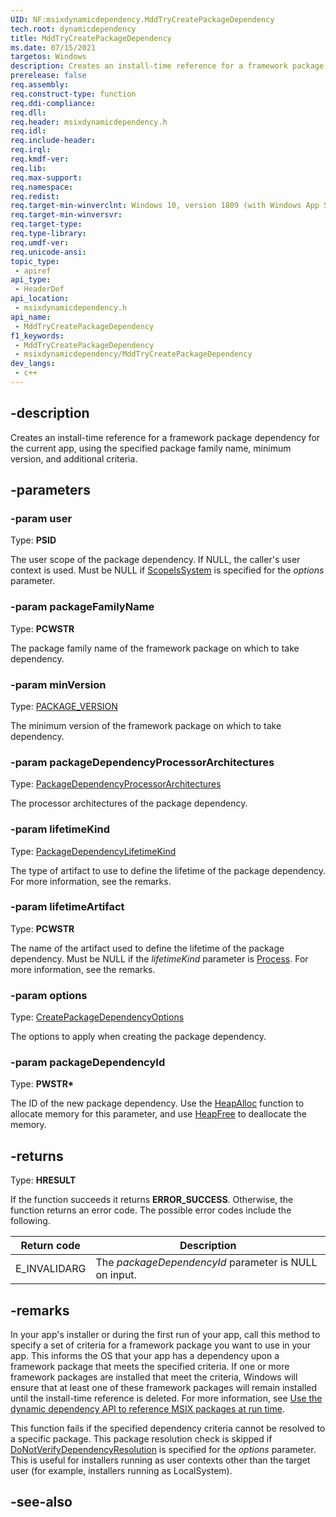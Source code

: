 ```yaml
---
UID: NF:msixdynamicdependency.MddTryCreatePackageDependency
tech.root: dynamicdependency
title: MddTryCreatePackageDependency
ms.date: 07/15/2021 
targetos: Windows
description: Creates an install-time reference for a framework package dependency for the current app, using the specified package family name, minimum version, and additional criteria.
prerelease: false
req.assembly: 
req.construct-type: function
req.ddi-compliance: 
req.dll: 
req.header: msixdynamicdependency.h
req.idl: 
req.include-header: 
req.irql: 
req.kmdf-ver: 
req.lib: 
req.max-support: 
req.namespace: 
req.redist: 
req.target-min-winverclnt: Windows 10, version 1809 (with Windows App SDK 1.0 or later)
req.target-min-winversvr: 
req.target-type: 
req.type-library: 
req.umdf-ver: 
req.unicode-ansi: 
topic_type:
 - apiref
api_type:
 - HeaderDef
api_location:
 - msixdynamicdependency.h
api_name:
 - MddTryCreatePackageDependency
f1_keywords:
 - MddTryCreatePackageDependency
 - msixdynamicdependency/MddTryCreatePackageDependency
dev_langs:
 - c++
---
```


## -description

Creates an install-time reference for a framework package dependency for the current app, using the specified package family name, minimum version, and additional criteria.

## -parameters

### -param user

Type: <b>PSID</b>

The user scope of the package dependency. If NULL, the caller's user context is used. Must be NULL if [ScopeIsSystem](ne-msixdynamicdependency-mddcreatepackagedependencyoptions.md) is specified for the *options* parameter.

### -param packageFamilyName

Type: <b>PCWSTR</b>

The package family name of the framework package on which to take dependency.

### -param minVersion

Type: [PACKAGE_VERSION](/windows/win32/api/appmodel/ns-appmodel-package_version)

The minimum version of the framework package on which to take dependency.

### -param packageDependencyProcessorArchitectures

Type: [PackageDependencyProcessorArchitectures](ne-msixdynamicdependency-mddpackagedependencyprocessorarchitectures.md)

The processor architectures of the package dependency.

### -param lifetimeKind

Type: [PackageDependencyLifetimeKind](ne-msixdynamicdependency-mddpackagedependencylifetimekind.md)

The type of artifact to use to define the lifetime of the package dependency. For more information, see the remarks.

### -param lifetimeArtifact

Type: **PCWSTR**

The name of the artifact used to define the lifetime of the package dependency. Must be NULL if the *lifetimeKind* parameter is [Process](ne-msixdynamicdependency-mddpackagedependencylifetimekind.md). For more information, see the remarks.

### -param options

Type: [CreatePackageDependencyOptions](ne-msixdynamicdependency-mddcreatepackagedependencyoptions.md)

The options to apply when creating the package dependency.

### -param packageDependencyId

Type: **PWSTR\***

The ID of the new package dependency. Use the [HeapAlloc](/windows/win32/api/heapapi/nf-heapapi-heapalloc) function to allocate memory for this parameter, and use [HeapFree](/windows/win32/api/heapapi/nf-heapapi-heapfree) to deallocate the memory.

## -returns

Type: **HRESULT**

If the function succeeds it returns **ERROR_SUCCESS**. Otherwise, the function returns an error code. The possible error codes include the following.

| Return code | Description |
|-------------|-------------|
| E_INVALIDARG | The *packageDependencyId* parameter is NULL on input. |

## -remarks

In your app's installer or during the first run of your app, call this method to specify a set of criteria for a framework package you want to use in your app. This informs the OS that your app has a dependency upon a framework package that meets the specified criteria. If one or more framework packages are installed that meet the criteria, Windows will ensure that at least one of these framework packages will remain installed until the install-time reference is deleted. For more information, see [Use the dynamic dependency API to reference MSIX packages at run time](/windows/apps/desktop/modernize/framework-packages/use-the-dynamic-dependency-api).

This function fails if the specified dependency criteria cannot be resolved to a specific package. This package resolution check is skipped if [DoNotVerifyDependencyResolution](ne-msixdynamicdependency-mddcreatepackagedependencyoptions.md) is specified for the *options* parameter. This is useful for installers running as user contexts other than the target user (for example, installers running as LocalSystem).

## -see-also
